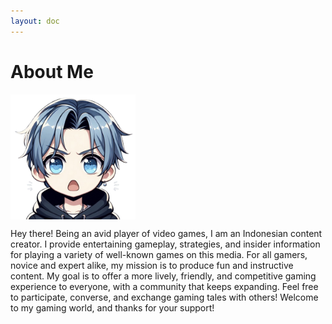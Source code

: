```yaml
---
layout: doc
---
```

# About Me

<div class="custom-layout">

<img align="middle" width="200" src="/me.jpg">

Hey there! Being an avid player of video games, I am an Indonesian content creator. I provide entertaining gameplay, strategies, and insider information for playing a variety of well-known games on this media. For all gamers, novice and expert alike, my mission is to produce fun and instructive content. My goal is to offer a more lively, friendly, and competitive gaming experience to everyone, with a community that keeps expanding. Feel free to participate, converse, and exchange gaming tales with others! Welcome to my gaming world, and thanks for your support!

</div>